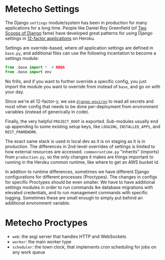 # Metecho Settings

The Django `settings` module/system has been in production for many applications
for a long time. People like Daniel Roy Greenfield (of
[Two Scoops of Django](https://twoscoopspress.com/products/two-scoops-of-django-1-11)
fame) have developed great patterns for using Django settings in
[12-factor applications](https://12factor.net/) on Heroku.

Settings are override-based, where _all_ application settings are defined in
`base.py`, and additional files can use the following incantation to become a
settings module:

```python
from .base import *  # NOQA
from .base import env
```

No frills, and if you want to further override a specific config, you just
import the module you want to override from instead of `base`, and go on with
your day.

Since we're all 12-factor-y, we use
[`django-environ`](https://django-environ.readthedocs.io/en/latest/index.html)
to read all secrets and most other config that needs to be done per-deployment
from environment variables (instead of generically in code).

Finally, the very helpful `PROJECT_ROOT` is exported. Sub-modules usually end up
appending to some existing setup keys, like `LOGGING`, `INSTALLED_APPS`, and
`REST_FRAMEWORK`.

The exact same stack is used in local dev as it is on staging as it is in
production. The differences in 2nd-level-overrides of settings is limited to how
external resources are accessed. `commonruntime.py` "inherits" (imports) from
`production.py`, so the only changes it makes are things important to running in
the Heroku common runtime, like where to get an AWS bucket id.

In addition to runtime differences, sometimes we have different Django
configurations for different processes (Proctypes). The changes in configs for
specific Proctypes should be even smaller. We have to have additional settings
modules in order to run commands lke database migrations with elevated
credentials, and to run management commands with specific logging. Sometimes
these are small enough to simply put behind an additional environment variable.

# Metecho Proctypes

- `web`: the asgi server that handles HTTP and WebSockets
- `worker`: the main worker type
- `scheduler`: the town clock, that implements cron scheduling for jobs on any
  work queue
